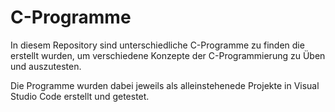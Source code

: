 # C-Programme

In diesem Repository sind unterschiedliche C-Programme zu finden die erstellt wurden, um verschiedene Konzepte der C-Programmierung zu Üben und auszutesten.

Die Programme wurden dabei jeweils als alleinstehenede Projekte in Visual Studio Code erstellt und getestet.

